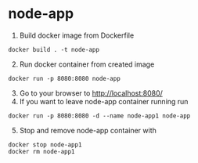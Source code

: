 # node-app

1. Build docker image from Dockerfile
```shell
docker build . -t node-app
```
2. Run docker container from created image
```shell
docker run -p 8080:8080 node-app
```
3. Go to your browser to [http://localhost:8080/](http://localhost:8080/)
4. If you want to leave node-app container running run
```shell
docker run -p 8080:8080 -d --name node-app1 node-app
```
5. Stop and remove node-app container with
```shell
docker stop node-app1
docker rm node-app1
```